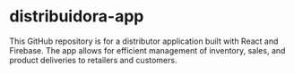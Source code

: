 # distribuidora-app
This GitHub repository is for a distributor application built with React and Firebase. The app allows for efficient management of inventory, sales, and product deliveries to retailers and customers.
